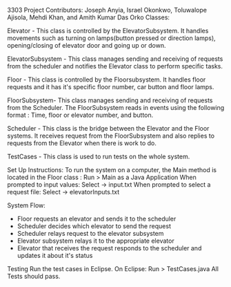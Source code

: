 3303 Project
Contributors: Joseph Anyia, Israel Okonkwo, Toluwalope Ajisola, 
              Mehdi Khan, and Amith Kumar Das Orko
Classes: 

Elevator - This class is controlled by the ElevatorSubsystem. It handles movements such as turning on lamps(button pressed or direction lamps), opening/closing of elevator door and going up or down.

ElevatorSubsystem - This class manages sending and receiving of requests from the scheduler and notifies the Elevator class to perform specific tasks.

Floor - This class is controlled by the Floorsubsystem. It handles floor requests and it has it's specific floor number, car button and floor lamps. 

FloorSubsystem- This class manages sending and receiving of requests from the Scheduler. The FloorSubsystem reads in events using the following format : Time, floor or elevator number, and button. 

Scheduler - This class is the bridge between the Elevator and the Floor systems. It receives request from the FloorSubsystem and also replies to requests from the Elevator when there is work to do.

TestCases - This class is used to run tests on the whole system.

Set Up Instructions: 
To run the system on a computer, the Main method is located in the Floor class : Run > Main as a Java Application
When prompted to input values: Select -> input.txt
When prompted to select a request file: Select -> elevatorInputs.txt



System Flow:
-	Floor requests an elevator and sends it to the scheduler
-	Scheduler decides which elevator to send the request
-	Scheduler relays request to the elevator subsystem
-	Elevator subsystem relays it to the appropriate elevator
-	Elevator that receives the request responds to the scheduler and updates it about it's status

Testing
Run the test cases in Eclipse. On Eclipse: Run > TestCases.java
All Tests should pass.

